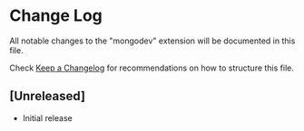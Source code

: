 # Change Log

All notable changes to the "mongodev" extension will be documented in this file.

Check [Keep a Changelog](http://keepachangelog.com/) for recommendations on how to structure this file.

## [Unreleased]

- Initial release